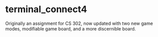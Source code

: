 # terminal_connect4
Originally an assignment for CS 302, now updated with two new game modes, modifiable game board, and a more discernible board.
